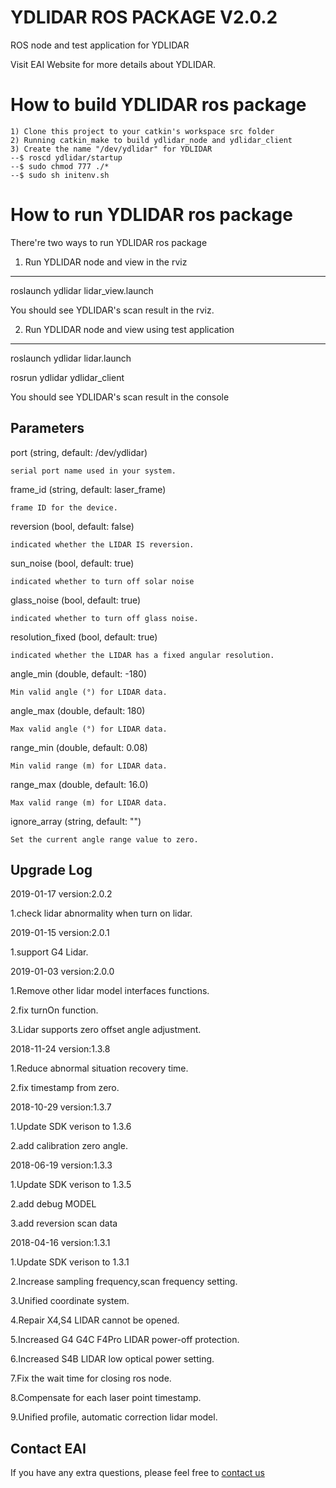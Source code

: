 YDLIDAR ROS PACKAGE V2.0.2
=====================================================================

ROS node and test application for YDLIDAR

Visit EAI Website for more details about YDLIDAR.

How to build YDLIDAR ros package
=====================================================================
    1) Clone this project to your catkin's workspace src folder
    2) Running catkin_make to build ydlidar_node and ydlidar_client
    3) Create the name "/dev/ydlidar" for YDLIDAR
    --$ roscd ydlidar/startup
    --$ sudo chmod 777 ./*
    --$ sudo sh initenv.sh

How to run YDLIDAR ros package
=====================================================================
There're two ways to run YDLIDAR ros package

1. Run YDLIDAR node and view in the rviz
------------------------------------------------------------
roslaunch ydlidar lidar_view.launch

You should see YDLIDAR's scan result in the rviz.

2. Run YDLIDAR node and view using test application
------------------------------------------------------------
roslaunch ydlidar lidar.launch

rosrun ydlidar ydlidar_client

You should see YDLIDAR's scan result in the console


Parameters
------------------------------------------------------------
port (string, default: /dev/ydlidar)

    serial port name used in your system.

frame_id (string, default: laser_frame)

    frame ID for the device.

reversion (bool, default: false)

    indicated whether the LIDAR IS reversion.
    
 sun_noise (bool, default: true)

    indicated whether to turn off solar noise
    
glass_noise (bool, default: true)

    indicated whether to turn off glass noise.

resolution_fixed (bool, default: true)

    indicated whether the LIDAR has a fixed angular resolution.

angle_min (double, default: -180)

    Min valid angle (°) for LIDAR data.

angle_max (double, default: 180)

    Max valid angle (°) for LIDAR data.

range_min (double, default: 0.08)

    Min valid range (m) for LIDAR data.

range_max (double, default: 16.0)

    Max valid range (m) for LIDAR data.

ignore_array (string, default: "")

    Set the current angle range value to zero.





Upgrade Log
------------------------------------------------------------

2019-01-17 version:2.0.2

   1.check lidar abnormality when turn on lidar.

2019-01-15 version:2.0.1

   1.support G4 Lidar.
   
2019-01-03 version:2.0.0

   1.Remove other lidar model interfaces functions.

   2.fix turnOn function.
   
   3.Lidar supports zero offset angle adjustment.

2018-11-24 version:1.3.8

   1.Reduce abnormal situation recovery time.
   
   2.fix timestamp from zero.

2018-10-29 version:1.3.7

   1.Update SDK verison to 1.3.6

   2.add calibration zero angle.

2018-06-19 version:1.3.3

   1.Update SDK verison to 1.3.5

   2.add debug MODEL

   3.add reversion scan data

2018-04-16 version:1.3.1

   1.Update SDK verison to 1.3.1

   2.Increase sampling frequency,scan frequency setting.

   3.Unified coordinate system.

   4.Repair X4,S4 LIDAR cannot be opened.

   5.Increased G4 G4C F4Pro LIDAR power-off protection.

   6.Increased S4B LIDAR low optical power setting.

   7.Fix the wait time for closing ros node.

   8.Compensate for each laser point timestamp.

   9.Unified profile, automatic correction lidar model.
   
      
   Contact EAI
---------------

If you have any extra questions, please feel free to [contact us](http://www.ydlidar.cn/cn/contact)
